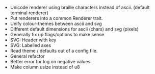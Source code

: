 - Unicode renderer using braille characters instead of ascii. (default terminal renderer)
- Put renderers into a common Renderer trait.
- Unify colour-themes between ascii and svg
- Different default dimensions for ascii (chars) and svg (pixels)
- Generally fix up flags/options to make sense
- SVG: Header with key
- SVG: Labelled axes
- Read theme / defaults out of a config file.
- General refactor
- Better error for log on negative values
- Make column usize instead of u8
